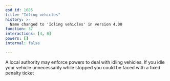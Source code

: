 ```yaml
---
esd_id: 1085
title: "Idling vehicles"
history: >-
  Name changed to 'Idling vehicles' in version 4.00
function: 37
interactions: [4, 8]
powers: []
internal: false

---
```


A local authority may enforce powers to deal with idling vehicles. If you idle your vehicle unnecessarily while stopped you could be faced with a fixed penalty ticket

